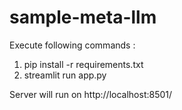 # sample-meta-llm
Execute following commands :

1. pip install -r requirements.txt
2. streamlit run app.py

Server will run on http://localhost:8501/
